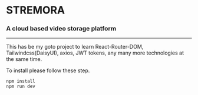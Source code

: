 # STREMORA

### A cloud based video storage platform

---

This has be my goto project to learn React-Router-DOM, Tailwindcss(DaisyUI), axios, JWT tokens, any many more technologies at the same time.

To install please follow these step.

```
npm install
npm run dev
```
